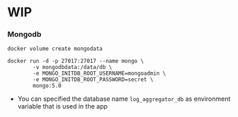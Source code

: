 # WIP

### Mongodb

```
docker volume create mongodata

docker run -d -p 27017:27017 --name mongo \
        -v mongodbdata:/data/db \
        -e MONGO_INITDB_ROOT_USERNAME=mongoadmin \
        -e MONGO_INITDB_ROOT_PASSWORD=secret \
        mongo:5.0
```

- You can specified the database name `log_aggregator_db` as environment variable that is used in the app
